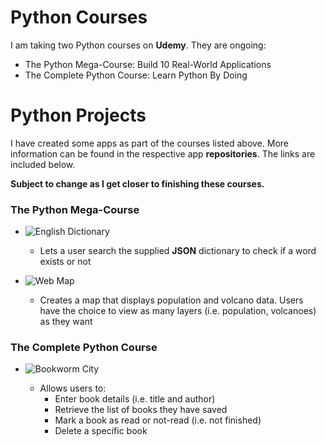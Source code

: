# Python Courses

I am taking two Python courses on **Udemy**. They are ongoing:

* The Python Mega-Course: Build 10 Real-World Applications
* The Complete Python Course: Learn Python By Doing

# Python Projects

I have created some apps as part of the courses listed above. More information can be found in the respective app **repositories**. The links are included below.

**Subject to change as I get closer to finishing these courses.**

### The Python Mega-Course
* ![**English Dictionary**](https://github.com/steegea/English-Dictionary.git)
  * Lets a user search the supplied **JSON** dictionary to check if a word exists or not

* ![**Web Map**](https://github.com/steegea/Python-Web-Map.git)
  * Creates a map that displays population and volcano data. Users have the choice to view as many layers (i.e. population, volcanoes) as they want
  
### The Complete Python Course
* ![**Bookworm City**](https://github.com/steegea/Bookworm-City.git)

  * Allows users to:
    * Enter book details (i.e. title and author)
    * Retrieve the list of books they have saved
    * Mark a book as read or not-read (i.e. not finished)
    * Delete a specific book
    

